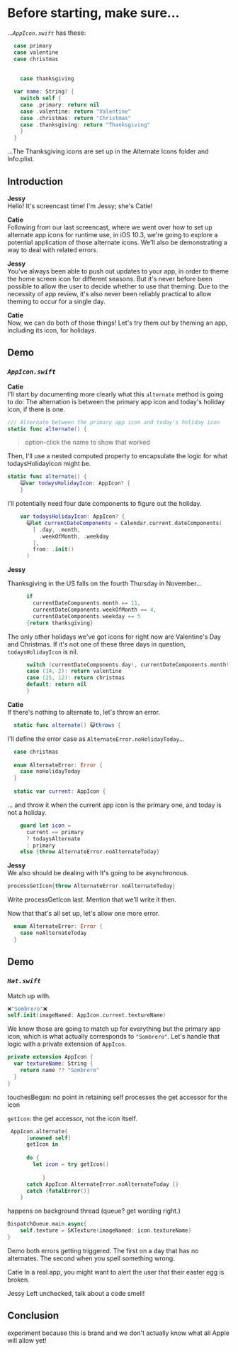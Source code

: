 # Before starting, make sure…
…*`AppIcon.swift`* has these:

```swift
  case primary
  case valentine
  case christmas
  
  
	case thanksgiving
```

```swift
  var name: String? {
    switch self {
    case .primary: return nil
    case .valentine: return "Valentine"
    case .christmas: return "Christmas"
    case .thanksgiving: return "Thanksgiving"
    }
  }
```
…The Thanksgiving icons are set up in the Alternate Icons folder and Info.plist.

## Introduction
**Jessy**  
Hello! It's screencast time! I'm Jessy; she's Catie!

**Catie**  
Following from our last screencast, where we went over how to set up alternate app icons for runtime use, in iOS 10.3, we're going to explore a potential application of those alternate icons. We'll also be demonstrating a way to deal with related errors.

**Jessy**  
You've always been able to push out updates to your app, in order to theme the home screen icon for different seasons. But it's never before been possible to allow the user to decide whether to use that theming. Due to the necessity of app review, it's also never been reliably practical to allow theming to occur for a single day.

**Catie**  
Now, we can do both of those things! Let's try them out by theming an app, including its icon, for holidays. 


## Demo
### *`AppIcon.swift`*
**Catie**  
I'll start by documenting more clearly what this `alternate` method is going to do:  The alternation is between the primary app icon and today's holiday icon, if there is one.

```swift
/// Alternate between the primary app icon and today's holiday icon
static func alternate() {
```
> option-click the name to show that worked
 
Then, I'll use a nested computed property to encapsulate the logic for what todaysHolidayIcon might be.

```swift
static func alternate() {
	😺var todaysHolidayIcon: AppIcon? {   
    }
```
I'll potentially need four date components to figure out the holiday.

```swift
    var todaysHolidayIcon: AppIcon? {
      😺let currentDateComponents = Calendar.current.dateComponents(
        [ .day, .month,
          .weekOfMonth, .weekday
        ],
        from: .init()
      )
```
**Jessy**  

Thanksgiving in the US falls on the fourth Thursday in November…

```swift
      if
        currentDateComponents.month == 11,
        currentDateComponents.weekOfMonth == 4,
        currentDateComponents.weekday == 5
      {return thanksgiving}
```
The only other holidays we've got icons for right now are Valentine's Day and Christmas. If it's not one of these three days in question, `todaysHolidayIcon` is nil.

```swift
      switch (currentDateComponents.day!, currentDateComponents.month!) {
      case (14, 2): return valentine
      case (25, 12): return christmas
      default: return nil
      }
```

**Catie**  
If there's nothing to alternate to, let's throw an error. 

```swift
  static func alternate() 😺throws {
```

I'll define the error case as `AlternateError.noHolidayToday`…

```swift
  case christmas
  
  enum AlternateError: Error {
    case noHolidayToday
  }
  
  static var current: AppIcon {
```
… and throw it when the current app icon is the primary one, and today is not a holiday.

```swift
    guard let icon =
      current == primary
      ? todaysAlternate
      : primary
    else {throw AlternateError.noAlternateToday}
```
**Jessy**  
We also should be dealing with 
It's going to be asynchronous.

```swift
processGetIcon{throw AlternateError.noAlternateToday}
```

Write processGetIcon last. Mention that we'll write it then.


Now that that's all set up, let's allow one more error.
```swift
  enum AlternateError: Error {
    case noAlternateToday
  }
```

## Demo
### *`Hat.swift`*

Match up with.

```swift
❌"Sombrero"❌
self.init(imageNamed: AppIcon.current.textureName)
```

We know those are going to match up for everything but the primary app icon, which is what actually corresponds to `"Sombrero"`. Let's handle that logic with a private extension of `AppIcon`.

```swift
private extension AppIcon {
  var textureName: String {
    return name ?? "Sombrero"
  }
}
```

touchesBegan: no point in retaining self
processes the get accessor for the icon


`getIcon`: the get accessor, not the icon itself.


```swift
 AppIcon.alternate{
      [unowned self]
      getIcon in
      
      do {
        let icon = try getIcon()
        
           }
      catch AppIcon.AlternateError.noAlternateToday {}
      catch {fatalError()}
    }
```
happens on background thread (queue? get wording right.)

```swift
DispatchQueue.main.async{
	self.texture = SKTexture(imageNamed: icon.textureName)
}
```

Demo both errors getting triggered. The first on a day that has no alternates. The second when you spell something wrong.


Catie
In a real app, you might want to alert the user that their easter egg is broken.

Jessy
Left unchecked, talk about a code smell!

## Conclusion
experiment because this is brand and we don't actually know what all Apple will allow yet! 
